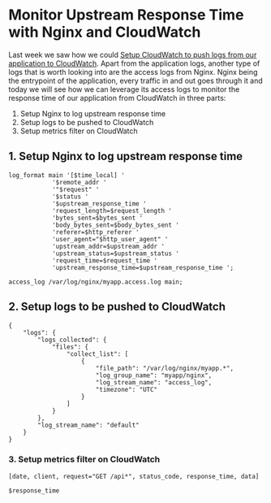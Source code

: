 # Monitor Upstream Response Time with Nginx and CloudWatch

Last week we saw how we could [Setup CloudWatch to push logs from our application to CloudWatch](https://kimsereyblog.blogspot.com/2018/11/serilog-with-aws-cloudwatch-on-ubuntu.html). Apart from the application logs, another type of logs that is worth looking into are the access logs from Nginx. Nginx being the entrypoint of the application, every traffic in and out goes through it and today we will see how we can leverage its access logs to monitor the response time of our application from CloudWatch in three parts:

1. Setup Nginx to log upstream response time 
2. Setup logs to be pushed to CloudWatch
3. Setup metrics filter on CloudWatch

## 1. Setup Nginx to log upstream response time

```
log_format main '[$time_local] '
            '$remote_addr '
            '"$request" '
            '$status '
            '$upstream_response_time '
            'request_length=$request_length '
            'bytes_sent=$bytes_sent '
            'body_bytes_sent=$body_bytes_sent '
            'referer=$http_referer '
            'user_agent="$http_user_agent" '
            'upstream_addr=$upstream_addr '
            'upstream_status=$upstream_status '
            'request_time=$request_time '
            'upstream_response_time=$upstream_response_time ';

access_log /var/log/nginx/myapp.access.log main;
```

## 2. Setup logs to be pushed to CloudWatch

```
{
    "logs": {
        "logs_collected": {
            "files": {
                "collect_list": [
                    {
                        "file_path": "/var/log/nginx/myapp.*",
                        "log_group_name": "myapp/nginx",
                        "log_stream_name": "access_log",
                        "timezone": "UTC"
                    }
                ]
            }
        },
        "log_stream_name": "default" 
    }
}
```

### 3. Setup metrics filter on CloudWatch

```
[date, client, request="GET /api*", status_code, response_time, data]
```

```
$response_time
```